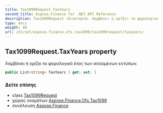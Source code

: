 ```yaml
---
title: Tax1099Request.TaxYears
second_title: Aspose.Finance for .NET API Reference
description: Tax1099Request ιδιοκτησία. Λαμβάνει ή ορίζει το φορολογικό έτος των αιτούμενων εντύπων.
type: docs
weight: 40
url: /el/net/aspose.finance.ofx.tax1099/tax1099request/taxyears/
---
```

## Tax1099Request.TaxYears property

Λαμβάνει ή ορίζει το φορολογικό έτος των αιτούμενων εντύπων.

```csharp
public List<string> TaxYears { get; set; }
```

### Δείτε επίσης

* class [Tax1099Request](../)
* χώρος ονομάτων [Aspose.Finance.Ofx.Tax1099](../../tax1099request/)
* συνέλευση [Aspose.Finance](../../../)


